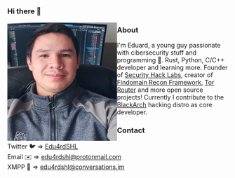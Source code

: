 ### Hi there 👋
<img align="left" src="https://raw.githubusercontent.com/Edu4rdSHL/Edu4rdSHL/master/img/edu4rdshl.jpeg" alt="Edu4rdSHL" width="250" height="270">
 
### About
I'm Eduard, a young guy passionate with cibersecurity stuff and programming 🤖. Rust, Python, C/C++ developer and learning more. Founder of [Security Hack Labs](https://securityhacklabs.net), creator of [Findomain Recon Framework](https://findomain.app), [Tor Router](https://github.com/edu4rdshl/tor-router) and more open source projects! Currently I contribute to the [BlackArch](https://blackarch.org) hacking distro as core developer.

### Contact
Twitter 🐦 => [Edu4rdSHL](https://twitter.com/edu4rdshl)<br>
Email ✉️ => edu4rdshl@protonmail.com<br>
XMPP 💬 => edu4rdshl@conversations.im
